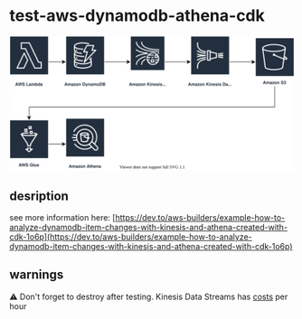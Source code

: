 # test-aws-dynamodb-athena-cdk

![overview](./diagrams/overview.drawio.svg)

## desription

see more information here: [https://dev.to/aws-builders/example-how-to-analyze-dynamodb-item-changes-with-kinesis-and-athena-created-with-cdk-1o6p](https://dev.to/aws-builders/example-how-to-analyze-dynamodb-item-changes-with-kinesis-and-athena-created-with-cdk-1o6p)

## warnings

:warning: Don't forget to destroy after testing. Kinesis Data Streams has [costs](https://aws.amazon.com/kinesis/data-streams/pricing/) per hour

